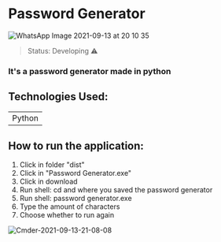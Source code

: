# Password Generator
![WhatsApp Image 2021-09-13 at 20 10 35](https://user-images.githubusercontent.com/84638124/133168742-d6eea86e-8e3f-45f2-950f-139ad66bf01f.jpeg)

> Status: Developing ⚠️

### It's a password generator made in python

## Technologies Used:

<table>
  <tr>
    <td>Python</td>
  </tr>
</table>

## How to run the application:

1) Click in folder "dist"
2) Click in "Password Generator.exe"
3) Click in download
4) Run shell: cd and where you saved the password generator
5) Run shell: password generator.exe
6) Type the amount of characters 
7) Choose whether to run again

![Cmder-2021-09-13-21-08-08](https://user-images.githubusercontent.com/84638124/133173169-eb44ece7-6d57-4997-9c50-747c8fb36906.gif)
